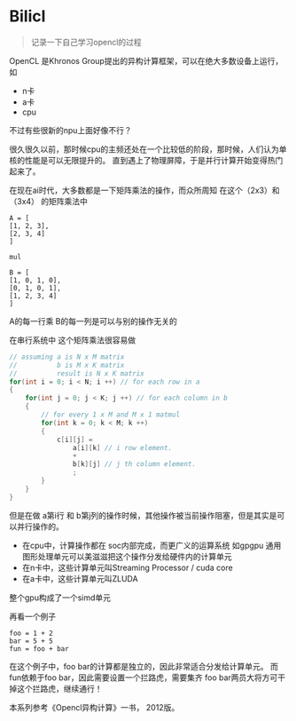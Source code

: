 # Bilicl

>  记录一下自己学习opencl的过程

OpenCL 是Khronos Group提出的异构计算框架，可以在绝大多数设备上运行，如
- n卡
- a卡
- cpu

不过有些很新的npu上面好像不行？

很久很久以前，那时候cpu的主频还处在一个比较低的阶段，那时候，人们认为单核的性能是可以无限提升的。
直到遇上了物理屏障，于是并行计算开始变得热门起来了。

在现在ai时代，大多数都是一下矩阵乘法的操作，而众所周知
在这个（2x3）和 （3x4） 的矩阵乘法中
```text
A = [
[1, 2, 3],
[2, 3, 4]
]

mul

B = [
[1, 0, 1, 0],
[0, 1, 0, 1],
[1, 2, 3, 4]
]
```

A的每一行乘 B的每一列是可以与别的操作无关的

在串行系统中 这个矩阵乘法很容易做

```c
// assuming a is N x M matrix
//          b is M x K matrix
//          result is N x K matrix
for(int i = 0; i < N; i ++) // for each row in a 
{
    for(int j = 0; j < K; j ++) // for each column in b
    {
        // for every 1 x M and M x 1 matmul
        for(int k = 0; k < M; k ++)
        {
            c[i][j] = 
                a[i][k] // i row element.
                +
                b[k][j] // j th column element.
                ;
        }
    }
}

```

但是在做 a第i行 和 b第j列的操作时候，其他操作被当前操作阻塞，但是其实是可以并行操作的。

- 在cpu中，计算操作都在 soc内部完成，而更广义的运算系统 如gpgpu 通用图形处理单元可以美滋滋把这个操作分发给硬件内的计算单元
- 在n卡中，这些计算单元叫Streaming Processor / cuda core
- 在a卡中，这些计算单元叫ZLUDA

整个gpu构成了一个simd单元

再看一个例子
```
foo = 1 + 2
bar = 5 + 5
fun = foo + bar
```

在这个例子中，foo bar的计算都是独立的，因此非常适合分发给计算单元。
而fun依赖于foo bar，因此需要设置一个拦路虎，需要集齐 foo bar两员大将方可干掉这个拦路虎，继续通行！

本系列参考《Opencl异构计算》一书， 2012版。
